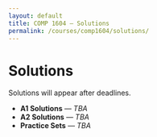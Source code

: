 ```yaml
---
layout: default
title: COMP 1604 — Solutions
permalink: /courses/comp1604/solutions/
---
```


# Solutions

Solutions will appear after deadlines.

- **A1 Solutions** — _TBA_  
- **A2 Solutions** — _TBA_  
- **Practice Sets** — _TBA_
